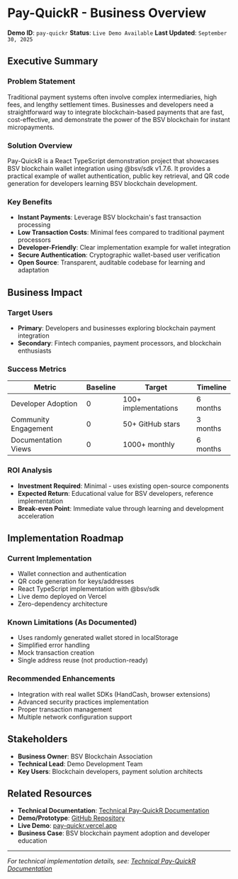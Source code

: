 # Pay-QuickR - Business Overview

**Demo ID**: `pay-quickr`
**Status**: `Live Demo Available`
**Last Updated**: `September 30, 2025`

## Executive Summary

### Problem Statement
Traditional payment systems often involve complex intermediaries, high fees, and lengthy settlement times. Businesses and developers need a straightforward way to integrate blockchain-based payments that are fast, cost-effective, and demonstrate the power of the BSV blockchain for instant micropayments.

### Solution Overview
Pay-QuickR is a React TypeScript demonstration project that showcases BSV blockchain wallet integration using @bsv/sdk v1.7.6. It provides a practical example of wallet authentication, public key retrieval, and QR code generation for developers learning BSV blockchain development.

### Key Benefits
- **Instant Payments**: Leverage BSV blockchain's fast transaction processing
- **Low Transaction Costs**: Minimal fees compared to traditional payment processors
- **Developer-Friendly**: Clear implementation example for wallet integration
- **Secure Authentication**: Cryptographic wallet-based user verification
- **Open Source**: Transparent, auditable codebase for learning and adaptation

## Business Impact

### Target Users
- **Primary**: Developers and businesses exploring blockchain payment integration
- **Secondary**: Fintech companies, payment processors, and blockchain enthusiasts

### Success Metrics
| Metric | Baseline | Target | Timeline |
|--------|----------|---------|----------|
| Developer Adoption | 0 | 100+ implementations | 6 months |
| Community Engagement | 0 | 50+ GitHub stars | 3 months |
| Documentation Views | 0 | 1000+ monthly | 6 months |

### ROI Analysis
- **Investment Required**: Minimal - uses existing open-source components
- **Expected Return**: Educational value for BSV developers, reference implementation
- **Break-even Point**: Immediate value through learning and development acceleration

## Implementation Roadmap

### Current Implementation
- Wallet connection and authentication
- QR code generation for keys/addresses
- React TypeScript implementation with @bsv/sdk
- Live demo deployed on Vercel
- Zero-dependency architecture

### Known Limitations (As Documented)
- Uses randomly generated wallet stored in localStorage
- Simplified error handling
- Mock transaction creation
- Single address reuse (not production-ready)

### Recommended Enhancements
- Integration with real wallet SDKs (HandCash, browser extensions)
- Advanced security practices implementation
- Proper transaction management
- Multiple network configuration support

## Stakeholders

- **Business Owner**: BSV Blockchain Association
- **Technical Lead**: Demo Development Team
- **Key Users**: Blockchain developers, payment solution architects

## Related Resources

- **Technical Documentation**: [Technical Pay-QuickR Documentation](./technical-pay-quickr.md)
- **Demo/Prototype**: [GitHub Repository](https://github.com/bsv-blockchain-demos/Pay-QuickR)
- **Live Demo**: [pay-quickr.vercel.app](https://pay-quickr.vercel.app)
- **Business Case**: BSV blockchain payment adoption and developer education

---
*For technical implementation details, see: [Technical Pay-QuickR Documentation](./technical-pay-quickr.md)*
